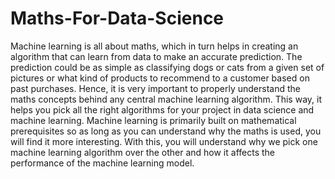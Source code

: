 # Maths-For-Data-Science
Machine learning is all about maths, which in turn helps in creating an algorithm that can learn from data to make an accurate prediction. The prediction could be as simple as classifying dogs or cats from a given set of pictures or what kind of products to recommend to a customer based on past purchases. Hence, it is very important to properly understand the maths concepts behind any central machine learning algorithm. This way, it helps you pick all the right algorithms for your project in data science and machine learning.  Machine learning is primarily built on mathematical prerequisites so as long as you can understand why the maths is used, you will find it more interesting. With this, you will understand why we pick one machine learning algorithm over the other and how it affects the performance of the machine learning model.
